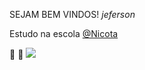 SEJAM BEM VINDOS!
*jeferson*

Estudo na escola [@Nicota](https://WWWW.instagram.com/escola.donanicota/)

💸
💸
![](https://media1.tenor.com/m/pebKdwsSYpMAAAAC/gojo-gojo-satoru.gif)
